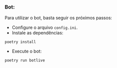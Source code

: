 ### Bot:

Para utilizar o bot, basta seguir os próximos passos:

- Configure o arquivo `config.ini`.
- Instale as dependências:
```console
poetry install
```
- Execute o bot:
```console
poetry run botlive
```
